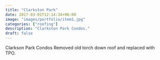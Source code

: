 ```yaml
---
title: "Clarkston Park"
date: 2017-03-01T12:14:34+06:00
image: "images/portfolio/item1.jpg"
categories: ["roofing"]
description: "Clarkston Park Condos."
draft: false
---
```


Clarkson Park Condos
Removed old torch down roof and replaced with TPO.
